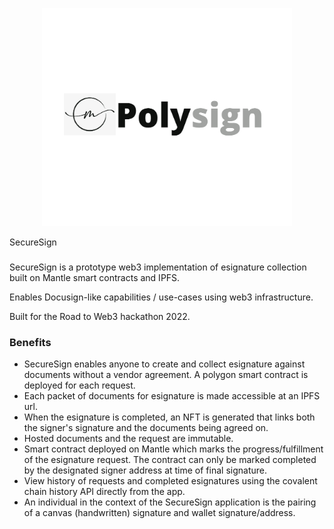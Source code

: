 <p align='center'>
    <img src='./img/logo_3_2.png' width=400/>
</p>

SecureSign

###

SecureSign is a prototype web3 implementation of esignature collection built on Mantle smart contracts and IPFS.

Enables Docusign-like capabilities / use-cases using web3 infrastructure.

Built for the Road to Web3 hackathon 2022.

### Benefits

- SecureSign enables anyone to create and collect esignature against documents without a vendor agreement. A polygon smart contract is deployed for each request.
- Each packet of documents for esignature is made accessible at an IPFS url.
- When the esignature is completed, an NFT is generated that links both the signer's signature and the documents being agreed on.
- Hosted documents and the request are immutable.
- Smart contract deployed on Mantle which marks the progress/fulfillment of the esignature request. The contract can only be marked completed by the designated signer address at time of final signature.
- View history of requests and completed esignatures using the covalent chain history API directly from the app.
- An individual in the context of the SecureSign application is the pairing of a canvas (handwritten) signature and wallet signature/address.




